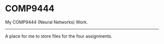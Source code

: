 # COMP9444
My COMP9444 (Neural Networks) Work.

------------------------------------------

A place for me to store files for the four assignments.
